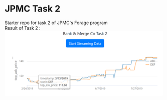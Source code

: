# JPMC Task 2
Starter repo for task 2 of JPMC's Forage program  
Result of Task 2 :
![Result of Task 2](Result_task2.png)
